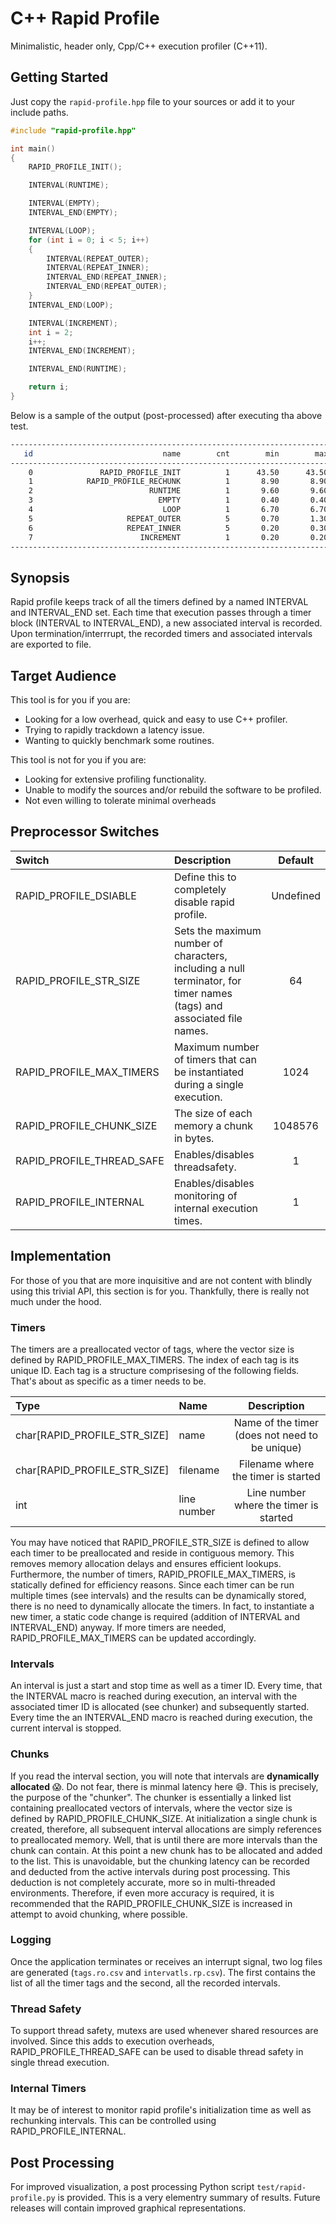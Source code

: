 # C++ Rapid Profile

Minimalistic, header only, Cpp/C++ execution profiler (C++11).

## Getting Started

Just copy the `rapid-profile.hpp` file to your sources or add it to your include paths.

```cpp
#include "rapid-profile.hpp"

int main() 
{
    RAPID_PROFILE_INIT();

    INTERVAL(RUNTIME);

    INTERVAL(EMPTY);
    INTERVAL_END(EMPTY);

    INTERVAL(LOOP);
    for (int i = 0; i < 5; i++)
    {
        INTERVAL(REPEAT_OUTER);
        INTERVAL(REPEAT_INNER);
        INTERVAL_END(REPEAT_INNER);
        INTERVAL_END(REPEAT_OUTER);
    }
    INTERVAL_END(LOOP);

    INTERVAL(INCREMENT);
    int i = 2;
    i++;
    INTERVAL_END(INCREMENT);

    INTERVAL_END(RUNTIME);

    return i;
}
```

Below is a sample of the output (post-processed) after executing tha above test.

```bash
-------------------------------------------------------------------------------------
   id                             name        cnt        min        max        avg
-------------------------------------------------------------------------------------
    0               RAPID_PROFILE_INIT          1      43.50      43.50      43.50
    1            RAPID_PROFILE_RECHUNK          1       8.90       8.90       8.90
    2                          RUNTIME          1       9.60       9.60       9.60
    3                            EMPTY          1       0.40       0.40       0.40
    4                             LOOP          1       6.70       6.70       6.70
    5                     REPEAT_OUTER          5       0.70       1.30       0.90
    6                     REPEAT_INNER          5       0.20       0.30       0.22
    7                        INCREMENT          1       0.20       0.20       0.20
-------------------------------------------------------------------------------------
```

## Synopsis

Rapid profile keeps track of all the timers defined by a named INTERVAL and INTERVAL_END set. Each time that execution passes through a timer block (INTERVAL to INTERVAL_END), a new associated interval is recorded. Upon termination/interrrupt, the recorded timers and associated intervals are exported to file.

## Target Audience

This tool is for you if you are:

- Looking for a low overhead, quick and easy to use C++ profiler.
- Trying to rapidly trackdown a latency issue.
- Wanting to quickly benchmark some routines.

This tool is not for you if you are:

- Looking for extensive profiling functionality.
- Unable to modify the sources and/or rebuild the software to be profiled.
- Not even willing to tolerate minimal overheads

## Preprocessor Switches

|Switch|Description|Default|
|:---|:---|:---:|
|RAPID_PROFILE_DSIABLE|Define this to completely disable rapid profile.|Undefined|
|RAPID_PROFILE_STR_SIZE|Sets the maximum number of characters, including a null terminator, for timer names (tags) and associated file names.|64|
|RAPID_PROFILE_MAX_TIMERS|Maximum number of timers that can be instantiated during a single execution.|1024|
|RAPID_PROFILE_CHUNK_SIZE|The size of each memory a chunk in bytes.|1048576|
|RAPID_PROFILE_THREAD_SAFE|Enables/disables threadsafety.|1|
|RAPID_PROFILE_INTERNAL|Enables/disables monitoring of internal execution times.|1|

## Implementation

For those of you that are more inquisitive and are not content with blindly using this trivial API, this section is for you. Thankfully, there is really not much under the hood.

### Timers

The timers are a preallocated vector of tags, where the vector size is defined by RAPID_PROFILE_MAX_TIMERS. The index of each tag is its unique ID. Each tag is a structure comprisesing of the following fields. That's about as specific as a timer needs to be.

|Type|Name|Description|
|:---|:---|:---:|
|char[RAPID_PROFILE_STR_SIZE]|name|Name of the timer (does not need to be unique)|
|char[RAPID_PROFILE_STR_SIZE]|filename|Filename where the timer is started|
|int|line number|Line number where the timer is started|

You may have noticed that RAPID_PROFILE_STR_SIZE is defined to allow each timer to be preallocated and reside in contiguous memory. This removes memory allocation delays and ensures efficient lookups. Furthermore, the number of timers, RAPID_PROFILE_MAX_TIMERS, is statically defined for efficiency reasons. Since each timer can be run multiple times (see intervals) and the results can be dynamically stored, there is no need to dynamically allocate the timers. In fact, to instantiate a new timer, a static code change is required (addition of INTERVAL and INTERVAL_END) anyway. If more timers are needed, RAPID_PROFILE_MAX_TIMERS can be updated accordingly.

### Intervals

An interval is just a start and stop time as well as a timer ID. Every time, that the INTERVAL macro is reached during execution, an interval with the associated timer ID is allocated (see chunker) and subsequently started. Every time the an INTERVAL_END macro is reached during execution, the current interval is stopped.

### Chunks

If you read the interval section, you will note that intervals are **dynamically allocated** 😱. Do not fear, there is minmal latency here 😅. This is precisely, the purpose of the "chunker". The chunker is essentially a linked list containing preallocated vectors of intervals, where the vector size is defined by RAPID_PROFILE_CHUNK_SIZE. At initialization a single chunk is created, therefore, all subsequent interval allocations are simply references to preallocated memory. Well, that is until there are more intervals than the chunk can contain. At this point a new chunk has to be allocated and added to the list. This is unavoidable, but the chunking latency can be recorded and deducted from the active intervals during post processing. This deduction is not completely accurate, more so in multi-threaded environments. Therefore, if even more accuracy is required, it is recommended that the RAPID_PROFILE_CHUNK_SIZE is increased in attempt to avoid chunking, where possible.

### Logging

Once the application terminates or receives an interrupt signal, two log files are generated (`tags.ro.csv` and `intervatls.rp.csv`). The first contains the list of all the timer tags and the second, all the recorded intervals.

### Thread Safety

To support thread safety, mutexs are used whenever shared resources are involved. Since this adds to execution overheads, RAPID_PROFILE_THREAD_SAFE can be used to disable thread safety in single thread execution.

### Internal Timers

It may be of interest to monitor rapid profile's initialization time as well as rechunking intervals. This can be controlled using RAPID_PROFILE_INTERNAL.

## Post Processing

For improved visualization, a post processing Python script `test/rapid-profile.py` is provided. This is a very elementry summary of results. Future releases will contain improved graphical representations.
